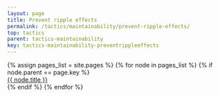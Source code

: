 ```yaml
---
layout: page
title: Prevent ripple effects
permalink: /tactics/maintainability/prevent-ripple-effects/
top: tactics
parent: tactics-maintainability
key: tactics-maintainability-preventrippleeffects
---
```


<dl>
{% assign pages_list = site.pages %}
{% for node in pages_list %}
    {% if node.parent == page.key %}
        <dt>
            <a href="{{ node.url | relative_url }}">{{ node.title }}</a>
        </dt>
    {% endif %}
{% endfor %}
</dl>
